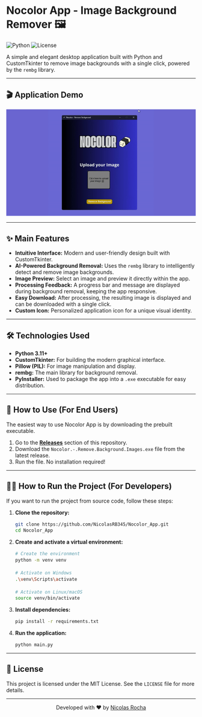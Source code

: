 # Nocolor App - Image Background Remover 🖼️

![Python](https://img.shields.io/badge/Python-3.11+-blue?style=for-the-badge&logo=python&logoColor=white)
![License](https://img.shields.io/badge/License-MIT-green?style=for-the-badge)

A simple and elegant desktop application built with Python and CustomTkinter to remove image backgrounds with a single click, powered by the `rembg` library.

---

## 🎬 Application Demo

[![Nocolor App Demo](assets\VdeosemttuloFeitocomoClipchamp-ezgif.com-video-to-gif-converter.gif)](assets\VdeosemttuloFeitocomoClipchamp-ezgif.com-video-to-gif-converter.gif)

---

## ✨ Main Features

* **Intuitive Interface:** Modern and user-friendly design built with CustomTkinter.
* **AI-Powered Background Removal:** Uses the `rembg` library to intelligently detect and remove image backgrounds.
* **Image Preview:** Select an image and preview it directly within the app.
* **Processing Feedback:** A progress bar and message are displayed during background removal, keeping the app responsive.
* **Easy Download:** After processing, the resulting image is displayed and can be downloaded with a single click.
* **Custom Icon:** Personalized application icon for a unique visual identity.

---

## 🛠️ Technologies Used

* **Python 3.11+**
* **CustomTkinter:** For building the modern graphical interface.
* **Pillow (PIL):** For image manipulation and display.
* **rembg:** The main library for background removal.
* **PyInstaller:** Used to package the app into a `.exe` executable for easy distribution.

---

## 🚀 How to Use (For End Users)

The easiest way to use Nocolor App is by downloading the prebuilt executable.

1. Go to the **[Releases](https://github.com/NicolasRB345/Nocolor_App/releases)** section of this repository.
2. Download the `Nocolor.-.Remove.Background.Images.exe` file from the latest release.
3. Run the file. No installation required!

---

## 👨‍💻 How to Run the Project (For Developers)

If you want to run the project from source code, follow these steps:

1. **Clone the repository:**
    ```bash
    git clone https://github.com/NicolasRB345/Nocolor_App.git
    cd Nocolor_App
    ```

2. **Create and activate a virtual environment:**
    ```bash
    # Create the environment
    python -m venv venv

    # Activate on Windows
    .\venv\Scripts\activate

    # Activate on Linux/macOS
    source venv/bin/activate
    ```

3. **Install dependencies:**
    ```bash
    pip install -r requirements.txt
    ```

4. **Run the application:**
    ```bash
    python main.py
    ```

---

## 📜 License

This project is licensed under the MIT License. See the `LICENSE` file for more details.

---

<p align="center">
  Developed with ❤️ by <a href="https://github.com/NicolasRB345">Nicolas Rocha</a>
</p>
